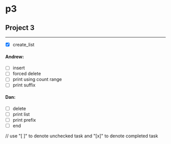 # p3

## Project 3
---

- [x] create_list

#### Andrew:
- [ ] insert
- [ ] forced delete
- [ ] print using count range
- [ ] print suffix

#### Dan:
- [ ] delete
- [ ] print list
- [ ] print prefix
- [ ] end

// use "[ ]" to denote unchecked task and "[x]" to denote completed task

